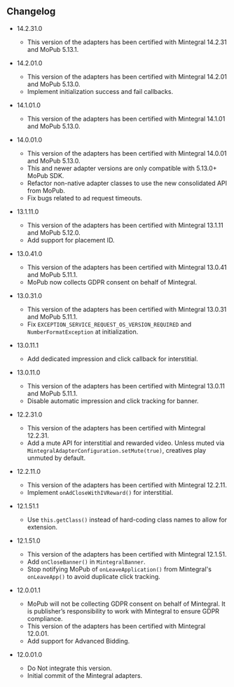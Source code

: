 ## Changelog
  * 14.2.31.0
    * This version of the adapters has been certified with Mintegral 14.2.31 and MoPub 5.13.1.

  * 14.2.01.0
    * This version of the adapters has been certified with Mintegral 14.2.01 and MoPub 5.13.0.
    * Implement initialization success and fail callbacks.

  * 14.1.01.0
    * This version of the adapters has been certified with Mintegral 14.1.01 and MoPub 5.13.0.

  * 14.0.01.0
    * This version of the adapters has been certified with Mintegral 14.0.01 and MoPub 5.13.0.
    * This and newer adapter versions are only compatible with 5.13.0+ MoPub SDK.
    * Refactor non-native adapter classes to use the new consolidated API from MoPub.
    * Fix bugs related to ad request timeouts.

  * 13.1.11.0
    * This version of the adapters has been certified with Mintegral 13.1.11 and MoPub 5.12.0.
    * Add support for placement ID.

  * 13.0.41.0
    * This version of the adapters has been certified with Mintegral 13.0.41 and MoPub 5.11.1.
    * MoPub now collects GDPR consent on behalf of Mintegral.

  * 13.0.31.0
    * This version of the adapters has been certified with Mintegral 13.0.31 and MoPub 5.11.1.
    * Fix `EXCEPTION_SERVICE_REQUEST_OS_VERSION_REQUIRED` and `NumberFormatException` at initialization.

  * 13.0.11.1
    * Add dedicated impression and click callback for interstitial.

  * 13.0.11.0
    * This version of the adapters has been certified with Mintegral 13.0.11 and MoPub 5.11.1.
    * Disable automatic impression and click tracking for banner.

  * 12.2.31.0
    * This version of the adapters has been certified with Mintegral 12.2.31.
    * Add a mute API for interstitial and rewarded video. Unless muted via `MintegralAdapterConfiguration.setMute(true)`, creatives play unmuted by default. 

  * 12.2.11.0
    * This version of the adapters has been certified with Mintegral 12.2.11.
    * Implement `onAdCloseWithIVReward()` for interstitial.

  * 12.1.51.1
    * Use `this.getClass()` instead of hard-coding class names to allow for extension.

  * 12.1.51.0
    * This version of the adapters has been certified with Mintegral 12.1.51.
    * Add `onCloseBanner()` in `MintegralBanner`.
    * Stop notifying MoPub of `onLeaveApplication()` from Mintegral's `onLeaveApp()` to avoid duplicate click tracking.

  * 12.0.01.1
    * MoPub will not be collecting GDPR consent on behalf of Mintegral. It is publisher’s responsibility to work with Mintegral to ensure GDPR compliance.
    * This version of the adapters has been certified with Mintegral 12.0.01.
    * Add support for Advanced Bidding.

  * 12.0.01.0
    * Do Not integrate this version.
    * Initial commit of the Mintegral adapters.
